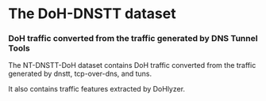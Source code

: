 # The DoH-DNSTT dataset

### DoH traffic converted from the traffic generated by DNS Tunnel Tools  

The NT-DNSTT-DoH dataset contains DoH traffic converted from the traffic generated by dnstt, tcp-over-dns, and tuns.

It also contains traffic features extracted by DoHlyzer.

